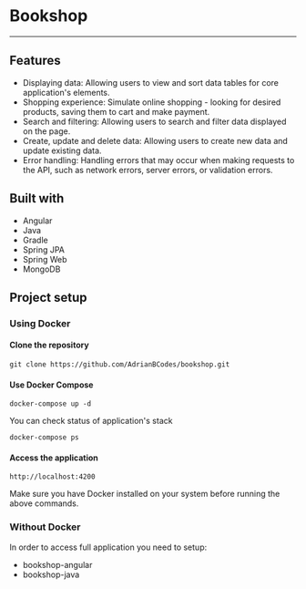 # Bookshop

-------------

## Features

- Displaying data: Allowing users to view and sort data tables for core application's elements.
- Shopping experience: Simulate online shopping - looking for desired products, saving them to cart and make payment.
- Search and filtering: Allowing users to search and filter data displayed on the page.
- Create, update and delete data: Allowing users to create new data and update existing data.
- Error handling: Handling errors that may occur when making requests to the API, such as network errors, server errors, or validation errors.

## Built with

- Angular
- Java
- Gradle
- Spring JPA
- Spring Web
- MongoDB

## Project setup

### Using Docker

#### Clone the repository
```console
git clone https://github.com/AdrianBCodes/bookshop.git
```

#### Use Docker Compose
```console
docker-compose up -d
```

You can check status of application's stack
```console
docker-compose ps
```

#### Access the application
```console
http://localhost:4200
```

Make sure you have Docker installed on your system before running the above commands.

### Without Docker

In order to access full application you need to setup:
- bookshop-angular
- bookshop-java